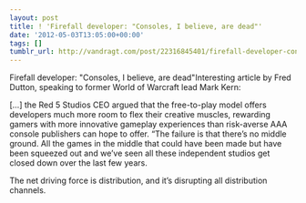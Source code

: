 ```yaml
---
layout: post
title: ! 'Firefall developer: "Consoles, I believe, are dead"'
date: '2012-05-03T13:05:00+00:00'
tags: []
tumblr_url: http://vandragt.com/post/22316845401/firefall-developer-consoles-i-believe-are-dead
---
```

Firefall developer: "Consoles, I believe, are dead"Interesting article by Fred Dutton, speaking to former World of Warcraft lead Mark Kern:


  […] the Red 5 Studios CEO argued that the free-to-play model offers developers much more room to flex their creative muscles, rewarding gamers with more innovative gameplay experiences than risk-averse AAA console publishers can hope to offer.
  “The failure is that there’s no middle ground. All the games in the middle that could have been made but have been squeezed out and we’ve seen all these independent studios get closed down over the last few years.


The net driving force is distribution, and it’s disrupting all distribution channels.
